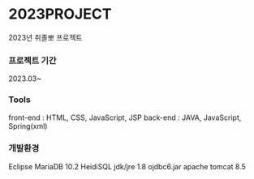 # 2023PROJECT
2023년 취졸뽀 프로젝트

### 프로젝트 기간
2023.03~

### Tools
front-end : HTML, CSS, JavaScript, JSP
back-end : JAVA, JavaScript, Spring(xml)

### 개발환경
Eclipse
MariaDB 10.2
HeidiSQL
jdk/jre 1.8
ojdbc6.jar
apache tomcat 8.5
